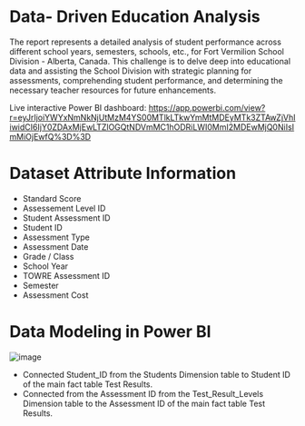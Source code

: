 
# Data- Driven Education Analysis
The report represents a detailed analysis of student performance across different school years, semesters, schools, etc., for Fort Vermilion School Division - Alberta, Canada. This challenge  is to delve deep into educational data and assisting the School Division with strategic planning for assessments, comprehending student performance, and determining the necessary teacher resources for future enhancements.

Live interactive Power BI dashboard: https://app.powerbi.com/view?r=eyJrIjoiYWYxNmNkNjUtMzM4YS00MTlkLTkwYmMtMDEyMTk3ZTAwZjVhIiwidCI6IjY0ZDAxMjEwLTZlOGQtNDVmMC1hODRiLWI0MmI2MDEwMjQ0NiIsImMiOjEwfQ%3D%3D

# Dataset Attribute Information
*	Standard Score
*	Assessement Level ID
*	Student Assessment ID
* Student ID
*	Assessment Type
*	Assessment Date
*	Grade / Class
*	School Year
*	TOWRE Assessment ID
*	Semester
*	Assessment Cost

# Data Modeling in Power BI

![image](https://github.com/mahiyan446/Marketing-Ads-Analysis/assets/138512359/6e3f9e01-7497-416b-ae56-3aaeb65352ba)


* Connected Student_ID from the Students Dimension table to Student ID of the main fact table Test Results.
* Connected from the Assessment ID from the Test_Result_Levels Dimension table to the Assessment ID of the main fact table Test Results.

